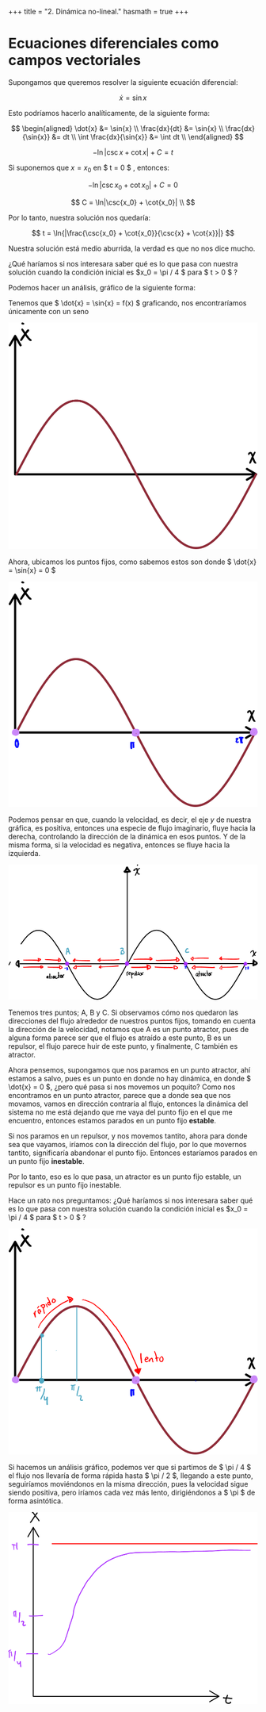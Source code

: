 +++
title = "2. Dinámica no-lineal."
hasmath = true
+++

# Ecuaciones diferenciales como campos vectoriales

Supongamos que queremos resolver la siguiente ecuación diferencial:

$$
\dot{x} = \sin{x}
$$

Esto podríamos hacerlo analíticamente, de la siguiente forma:

$$
\begin{aligned}
\dot{x} &= \sin{x} \\
\frac{dx}{dt} &= \sin{x} \\
\frac{dx}{\sin{x}} &= dt \\
\int \frac{dx}{\sin{x}} &= \int dt \\
\end{aligned}
$$

$$
-\ln|\csc{x} + \cot{x}| + C = t 
$$

Si suponemos que $x = x_0$ en $ t = 0 $ , entonces:

$$
-\ln|\csc{x_0} + \cot{x_0}| + C = 0
$$

$$
C = \ln|\csc{x_0} + \cot{x_0}| \\
$$

Por lo tanto, nuestra solución nos quedaría:

$$
t = \ln{|\frac{\csc{x_0} + \cot{x_0}}{\csc{x} + \cot{x}}|}
$$


Nuestra solución está medio aburrida, la verdad es que no nos dice mucho.

¿Qué haríamos si nos interesara saber qué es lo que pasa con nuestra solución cuando la condición inicial es $x_0 = \pi / 4 $ para $ t > 0 $ ?

Podemos hacer un análisis, gráfico de la siguiente forma:

Tenemos que $ \dot{x} = \sin{x} = f(x) $ graficando, nos encontraríamos únicamente con un seno

![seno](/assets/dinamica/1.png)

Ahora, ubicamos los puntos fijos, como sabemos estos son donde $ \dot{x} = \sin{x} = 0 $

![fijos](/assets/dinamica/2.png)


Podemos pensar en que, cuando la velocidad, es decir, el eje $y$ de nuestra gráfica, es positiva, entonces una especie de flujo imaginario, fluye hacia la derecha, controlando la dirección de la dinámica en esos puntos. Y de la misma forma, si la velocidad es negativa, entonces se fluye hacia la izquierda.


![direccion](/assets/dinamica/3.png)



Tenemos tres puntos; A, B y C. Si observamos cómo nos quedaron las direcciones del flujo alrededor de nuestros puntos fijos, tomando en cuenta la dirección de la velocidad, notamos que A es un punto atractor, pues de alguna forma parece ser que el flujo es atraído a este punto, B es un repulsor, el flujo parece huir de este punto, y finalmente, C también es atractor. 

Ahora pensemos, supongamos que nos paramos en un punto atractor, ahí estamos a salvo, pues es un punto en donde no hay dinámica, en donde $ \dot{x} = 0 $, ¿pero qué pasa si nos movemos un poquito? Como nos encontramos en un punto atractor, parece que a donde sea que nos movamos, vamos en dirección contraria al flujo, entonces la dinámica del sistema no me está dejando que me vaya del punto fijo en el que me encuentro, entonces estamos parados en un punto fijo **estable**.

Si nos paramos en un repulsor, y nos movemos tantito, ahora para donde sea que vayamos, iríamos con la dirección del flujo, por lo que movernos tantito, significaría abandonar el punto fijo. Entonces estaríamos parados en un punto fijo **inestable**.

Por lo tanto, eso es lo que pasa, un atractor es un punto fijo estable, un repulsor es un punto fijo inestable. 

Hace un rato nos preguntamos: ¿Qué haríamos si nos interesara saber qué es lo que pasa con nuestra solución cuando la condición inicial es $x_0 = \pi / 4 $ para $ t > 0 $ ?


![ej](/assets/dinamica/4.png)

Si hacemos un análisis gráfico, podemos ver que si partimos de $ \pi / 4 $ el flujo nos llevaría de forma rápida hasta $ \pi / 2 $, llegando a este punto, seguiríamos moviéndonos en la misma dirección, pues la velocidad sigue siendo positiva, pero iríamos cada vez más lento, dirigiéndonos a $ \pi $ de forma asintótica. 

![ej1](/assets/dinamica/6.png)

